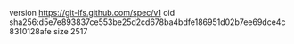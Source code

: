 version https://git-lfs.github.com/spec/v1
oid sha256:d5e7e893837ce553be25d2cd678ba4bdfe186951d02b7ee69dce4c8310128afe
size 2517
